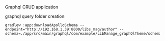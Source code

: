 Graphql CRUD application 

graphql query folder creation

```
gradlew :app:downloadApolloSchema --endpoint="http://192.168.1.39:8000/libs_mag/author" --schema=./app/src/main/graphql/com/example/LibManage_graphQlTheme/schema.graphqls
```
